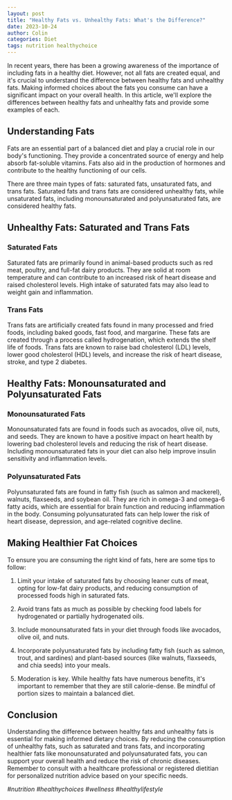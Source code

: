 ```yaml
---
layout: post
title: "Healthy Fats vs. Unhealthy Fats: What's the Difference?"
date: 2023-10-24
author: Colin
categories: Diet
tags: nutrition healthychoice
---
```


In recent years, there has been a growing awareness of the importance of including fats in a healthy diet. However, not all fats are created equal, and it's crucial to understand the difference between healthy fats and unhealthy fats. Making informed choices about the fats you consume can have a significant impact on your overall health. In this article, we'll explore the differences between healthy fats and unhealthy fats and provide some examples of each.

## Understanding Fats

Fats are an essential part of a balanced diet and play a crucial role in our body's functioning. They provide a concentrated source of energy and help absorb fat-soluble vitamins. Fats also aid in the production of hormones and contribute to the healthy functioning of our cells.

There are three main types of fats: saturated fats, unsaturated fats, and trans fats. Saturated fats and trans fats are considered unhealthy fats, while unsaturated fats, including monounsaturated and polyunsaturated fats, are considered healthy fats.

## Unhealthy Fats: Saturated and Trans Fats

### Saturated Fats

Saturated fats are primarily found in animal-based products such as red meat, poultry, and full-fat dairy products. They are solid at room temperature and can contribute to an increased risk of heart disease and raised cholesterol levels. High intake of saturated fats may also lead to weight gain and inflammation.

### Trans Fats

Trans fats are artificially created fats found in many processed and fried foods, including baked goods, fast food, and margarine. These fats are created through a process called hydrogenation, which extends the shelf life of foods. Trans fats are known to raise bad cholesterol (LDL) levels, lower good cholesterol (HDL) levels, and increase the risk of heart disease, stroke, and type 2 diabetes.

## Healthy Fats: Monounsaturated and Polyunsaturated Fats

### Monounsaturated Fats

Monounsaturated fats are found in foods such as avocados, olive oil, nuts, and seeds. They are known to have a positive impact on heart health by lowering bad cholesterol levels and reducing the risk of heart disease. Including monounsaturated fats in your diet can also help improve insulin sensitivity and inflammation levels.

### Polyunsaturated Fats

Polyunsaturated fats are found in fatty fish (such as salmon and mackerel), walnuts, flaxseeds, and soybean oil. They are rich in omega-3 and omega-6 fatty acids, which are essential for brain function and reducing inflammation in the body. Consuming polyunsaturated fats can help lower the risk of heart disease, depression, and age-related cognitive decline.

## Making Healthier Fat Choices

To ensure you are consuming the right kind of fats, here are some tips to follow:

1. Limit your intake of saturated fats by choosing leaner cuts of meat, opting for low-fat dairy products, and reducing consumption of processed foods high in saturated fats.

2. Avoid trans fats as much as possible by checking food labels for hydrogenated or partially hydrogenated oils.

3. Include monounsaturated fats in your diet through foods like avocados, olive oil, and nuts.

4. Incorporate polyunsaturated fats by including fatty fish (such as salmon, trout, and sardines) and plant-based sources (like walnuts, flaxseeds, and chia seeds) into your meals.

5. Moderation is key. While healthy fats have numerous benefits, it's important to remember that they are still calorie-dense. Be mindful of portion sizes to maintain a balanced diet.

## Conclusion

Understanding the difference between healthy fats and unhealthy fats is essential for making informed dietary choices. By reducing the consumption of unhealthy fats, such as saturated and trans fats, and incorporating healthier fats like monounsaturated and polyunsaturated fats, you can support your overall health and reduce the risk of chronic diseases. Remember to consult with a healthcare professional or registered dietitian for personalized nutrition advice based on your specific needs.

*#nutrition #healthychoices #wellness #healthylifestyle*